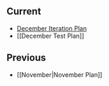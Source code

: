 ## Current
* [December Iteration Plan](../issues/917)
* [[December Test Plan]]

## Previous
* [[November|November Plan]]